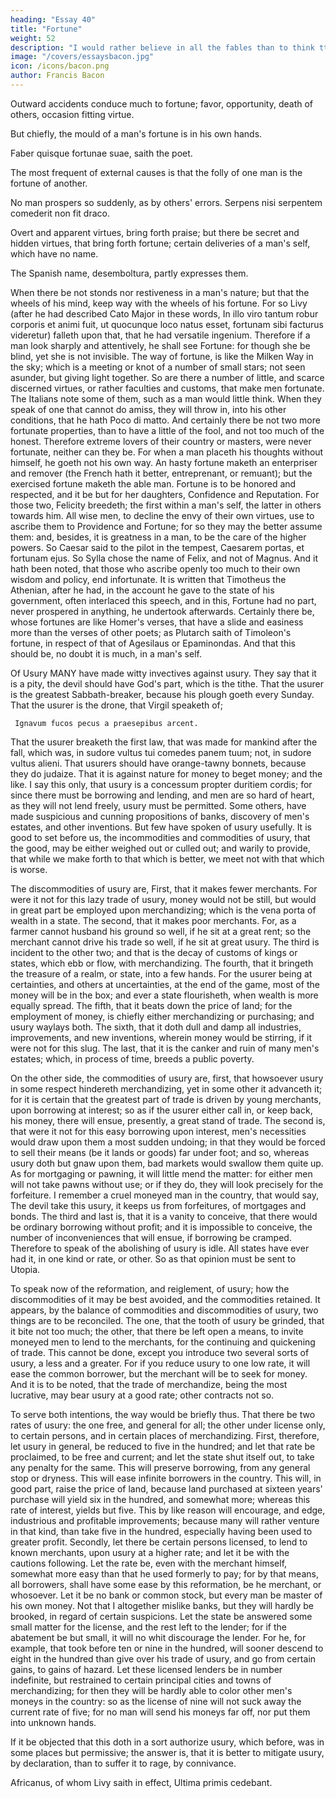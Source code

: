 ```yaml
---
heading: "Essay 40"
title: "Fortune"
weight: 52
description: "I would rather believe in all the fables than to think tthat this universal frame is without a mind"
image: "/covers/essaysbacon.jpg"
icon: /icons/bacon.png
author: Francis Bacon
---
```




Outward accidents conduce much to fortune; favor, opportunity, death of others, occasion fitting virtue. 

But chiefly, the mould of a man's fortune is in his own hands. 

Faber quisque fortunae suae, saith the poet. 

The most frequent of external causes is that the folly of one man is the fortune of another.

No man prospers so suddenly, as by others' errors. Serpens nisi serpentem comederit non fit draco. 

Overt and apparent virtues, bring forth praise; but there be secret and hidden virtues, that bring forth fortune; certain deliveries of a man's self, which have no name.

The Spanish name, desemboltura, partly expresses them. 

When there be not stonds nor restiveness in a man's nature; but that the wheels of his mind, keep way with the wheels of his fortune. For so Livy (after he had described Cato Major in these words, In illo viro tantum robur corporis et animi fuit, ut quocunque loco natus esset, fortunam sibi facturus videretur) falleth upon that, that he had versatile ingenium. Therefore if a man look sharply and attentively, he shall see Fortune: for though she be blind, yet she is not invisible. The way of fortune, is like the Milken Way in the sky; which is a meeting or knot of a number of small stars; not seen asunder, but giving light together. So are there a number of little, and scarce discerned virtues, or rather faculties and customs, that make men fortunate. The Italians note some of them, such as a man would little think. When they speak of one that cannot do amiss, they will throw in, into his other conditions, that he hath Poco di matto. And certainly there be not two more fortunate properties, than to have a little of the fool, and not too much of the honest. Therefore extreme lovers of their country or masters, were never fortunate, neither can they be. For when a man placeth his thoughts without himself, he goeth not his own way. An hasty fortune maketh an enterpriser and remover (the French hath it better, entreprenant, or remuant); but the exercised fortune maketh the able man. Fortune is to be honored and respected, and it be but for her daughters, Confidence and Reputation. For those two, Felicity breedeth; the first within a man's self, the latter in others towards him. All wise men, to decline the envy of their own virtues, use to ascribe them to Providence and Fortune; for so they may the better assume them: and, besides, it is greatness in a man, to be the care of the higher powers. So Caesar said to the pilot in the tempest, Caesarem portas, et fortunam ejus. So Sylla chose the name of Felix, and not of Magnus. And it hath been noted, that those who ascribe openly too much to their own wisdom and policy, end infortunate. It is written that Timotheus the Athenian, after he had, in the account he gave to the state of his government, often interlaced this speech, and in this, Fortune had no part, never prospered in anything, he undertook afterwards. Certainly there be, whose fortunes are like Homer's verses, that have a slide and easiness more than the verses of other poets; as Plutarch saith of Timoleon's fortune, in respect of that of Agesilaus or Epaminondas. And that this should be, no doubt it is much, in a man's self.





Of Usury
MANY have made witty invectives against usury. They say that it is a pity, the devil should have God's part, which is the tithe. That the usurer is the greatest Sabbath-breaker, because his plough goeth every Sunday. That the usurer is the drone, that Virgil speaketh of;

     Ignavum fucos pecus a praesepibus arcent.
That the usurer breaketh the first law, that was made for mankind after the fall, which was, in sudore vultus tui comedes panem tuum; not, in sudore vultus alieni. That usurers should have orange-tawny bonnets, because they do judaize. That it is against nature for money to beget money; and the like. I say this only, that usury is a concessum propter duritiem cordis; for since there must be borrowing and lending, and men are so hard of heart, as they will not lend freely, usury must be permitted. Some others, have made suspicious and cunning propositions of banks, discovery of men's estates, and other inventions. But few have spoken of usury usefully. It is good to set before us, the incommodities and commodities of usury, that the good, may be either weighed out or culled out; and warily to provide, that while we make forth to that which is better, we meet not with that which is worse.

The discommodities of usury are, First, that it makes fewer merchants. For were it not for this lazy trade of usury, money would not be still, but would in great part be employed upon merchandizing; which is the vena porta of wealth in a state. The second, that it makes poor merchants. For, as a farmer cannot husband his ground so well, if he sit at a great rent; so the merchant cannot drive his trade so well, if he sit at great usury. The third is incident to the other two; and that is the decay of customs of kings or states, which ebb or flow, with merchandizing. The fourth, that it bringeth the treasure of a realm, or state, into a few hands. For the usurer being at certainties, and others at uncertainties, at the end of the game, most of the money will be in the box; and ever a state flourisheth, when wealth is more equally spread. The fifth, that it beats down the price of land; for the employment of money, is chiefly either merchandizing or purchasing; and usury waylays both. The sixth, that it doth dull and damp all industries, improvements, and new inventions, wherein money would be stirring, if it were not for this slug. The last, that it is the canker and ruin of many men's estates; which, in process of time, breeds a public poverty.

On the other side, the commodities of usury are, first, that howsoever usury in some respect hindereth merchandizing, yet in some other it advanceth it; for it is certain that the greatest part of trade is driven by young merchants, upon borrowing at interest; so as if the usurer either call in, or keep back, his money, there will ensue, presently, a great stand of trade. The second is, that were it not for this easy borrowing upon interest, men's necessities would draw upon them a most sudden undoing; in that they would be forced to sell their means (be it lands or goods) far under foot; and so, whereas usury doth but gnaw upon them, bad markets would swallow them quite up. As for mortgaging or pawning, it will little mend the matter: for either men will not take pawns without use; or if they do, they will look precisely for the forfeiture. I remember a cruel moneyed man in the country, that would say, The devil take this usury, it keeps us from forfeitures, of mortgages and bonds. The third and last is, that it is a vanity to conceive, that there would be ordinary borrowing without profit; and it is impossible to conceive, the number of inconveniences that will ensue, if borrowing be cramped. Therefore to speak of the abolishing of usury is idle. All states have ever had it, in one kind or rate, or other. So as that opinion must be sent to Utopia.

To speak now of the reformation, and reiglement, of usury; how the discommodities of it may be best avoided, and the commodities retained. It appears, by the balance of commodities and discommodities of usury, two things are to be reconciled. The one, that the tooth of usury be grinded, that it bite not too much; the other, that there be left open a means, to invite moneyed men to lend to the merchants, for the continuing and quickening of trade. This cannot be done, except you introduce two several sorts of usury, a less and a greater. For if you reduce usury to one low rate, it will ease the common borrower, but the merchant will be to seek for money. And it is to be noted, that the trade of merchandize, being the most lucrative, may bear usury at a good rate; other contracts not so.

To serve both intentions, the way would be briefly thus. That there be two rates of usury: the one free, and general for all; the other under license only, to certain persons, and in certain places of merchandizing. First, therefore, let usury in general, be reduced to five in the hundred; and let that rate be proclaimed, to be free and current; and let the state shut itself out, to take any penalty for the same. This will preserve borrowing, from any general stop or dryness. This will ease infinite borrowers in the country. This will, in good part, raise the price of land, because land purchased at sixteen years' purchase will yield six in the hundred, and somewhat more; whereas this rate of interest, yields but five. This by like reason will encourage, and edge, industrious and profitable improvements; because many will rather venture in that kind, than take five in the hundred, especially having been used to greater profit. Secondly, let there be certain persons licensed, to lend to known merchants, upon usury at a higher rate; and let it be with the cautions following. Let the rate be, even with the merchant himself, somewhat more easy than that he used formerly to pay; for by that means, all borrowers, shall have some ease by this reformation, be he merchant, or whosoever. Let it be no bank or common stock, but every man be master of his own money. Not that I altogether mislike banks, but they will hardly be brooked, in regard of certain suspicions. Let the state be answered some small matter for the license, and the rest left to the lender; for if the abatement be but small, it will no whit discourage the lender. For he, for example, that took before ten or nine in the hundred, will sooner descend to eight in the hundred than give over his trade of usury, and go from certain gains, to gains of hazard. Let these licensed lenders be in number indefinite, but restrained to certain principal cities and towns of merchandizing; for then they will be hardly able to color other men's moneys in the country: so as the license of nine will not suck away the current rate of five; for no man will send his moneys far off, nor put them into unknown hands.

If it be objected that this doth in a sort authorize usury, which before, was in some places but permissive; the answer is, that it is better to mitigate usury, by declaration, than to suffer it to rage, by connivance.

Africanus, of whom Livy saith in effect, Ultima primis cedebant.
